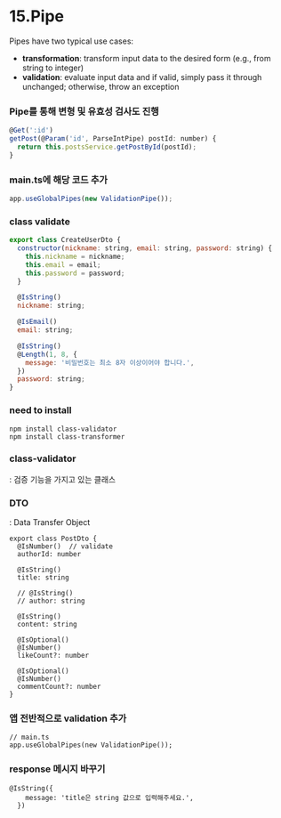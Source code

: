 # 15.Pipe

Pipes have two typical use cases:

- **transformation**: transform input data to the desired form (e.g., from string to integer)
- **validation**: evaluate input data and if valid, simply pass it through unchanged; otherwise, throw an exception

### Pipe를 통해 변형 및 유효성 검사도 진행

```jsx
@Get(':id')
getPost(@Param('id', ParseIntPipe) postId: number) {
  return this.postsService.getPostById(postId);
}
```

### main.ts에 해당 코드 추가

```jsx
app.useGlobalPipes(new ValidationPipe());
```

### class validate

```jsx
export class CreateUserDto {
  constructor(nickname: string, email: string, password: string) {
    this.nickname = nickname;
    this.email = email;
    this.password = password;
  }

  @IsString()
  nickname: string;

  @IsEmail()
  email: string;

  @IsString()
  @Length(1, 8, {
    message: '비밀번호는 최소 8자 이상이어야 합니다.',
  })
  password: string;
}

```

### need to install

```tsx
npm install class-validator
npm install class-transformer
```

### class-validator

: 검증 기능을 가지고 있는 클래스

### DTO

: Data Transfer Object

```tsx
export class PostDto {
  @IsNumber()  // validate
  authorId: number

  @IsString()
  title: string

  // @IsString()
  // author: string

  @IsString()
  content: string

  @IsOptional()
  @IsNumber()
  likeCount?: number

  @IsOptional()
  @IsNumber()
  commentCount?: number
}
```

### 앱 전반적으로 validation 추가

```tsx
// main.ts
app.useGlobalPipes(new ValidationPipe());

```

### response 메시지 바꾸기

```tsx
@IsString({
    message: 'title은 string 값으로 입력해주세요.',
  })
```